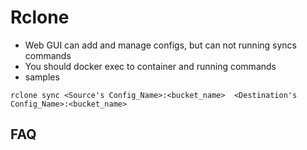 # Rclone

- Web GUI can add and manage configs, but can not running syncs commands
- You should docker exec to container and running commands
- samples
```
rclone sync <Source's Config_Name>:<bucket_name>  <Destination's Config_Name>:<bucket_name>
```

## FAQ

